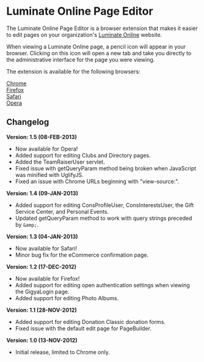 Luminate Online Page Editor
===========================

The Luminate Online Page Editor is a browser extension that makes it easier to edit pages on your organization's 
[Luminate Online](http://www.convio.com/our-products/luminate/fundraising.html) website. 

When viewing a Luminate Online page, a pencil icon will appear in your browser. Clicking on this icon will open a 
new tab and take you directly to the administrative interface for the page you were viewing.

The extension is available for the following browsers:

[Chrome](https://github.com/noahcooper/luminateEdit/tree/master/chrome)  
[Firefox](https://github.com/noahcooper/luminateEdit/tree/master/firefox)  
[Safari](https://github.com/noahcooper/luminateEdit/tree/master/safari)  
[Opera](https://github.com/noahcooper/luminateEdit/tree/master/opera)

Changelog
---------

**Version: 1.5 (08-FEB-2013)**

* Now available for Opera!
* Added support for editing Clubs and Directory pages.
* Added the TeamRaiserUser servlet.
* Fixed issue with getQueryParam method being broken when JavaScript was minified with UglifyJS.
* Fixed an issue with Chrome URLs beginning with "view-source:".

**Version: 1.4 (09-JAN-2013)**

* Added support for editing ConsProfileUser, ConsInterestsUser, the Gift Service Center, and Personal Events.
* Updated getQueryParam method to work with query strings preceded by `&amp;`.

**Version: 1.3 (04-JAN-2013)**

* Now available for Safari!
* Minor bug fix for the eCommerce confirmation page.

**Version: 1.2 (17-DEC-2012)**

* Now available for Firefox!
* Added support for editing open authentication settings when viewing the GigyaLogin page.
* Added support for editing Photo Albums.

**Version: 1.1 (28-NOV-2012)**

* Added support for editing Donation Classic donation forms.
* Fixed issue with the default edit page for PageBuilder.

**Version: 1.0 (13-NOV-2012)**

* Initial release, limited to Chrome only.